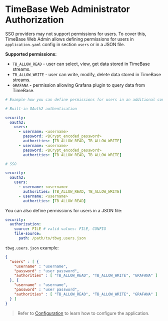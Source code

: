 # TimeBase Web Administrator Authorization

SSO providers may not support permissions for users. To cover this, TimeBase Web Admin allows defining permissions for users in `application.yaml` config in section `users` or in a JSON file. 

**Supported permissions:**

* `TB_ALLOW_READ` - user can select, view, get data stored in TimeBase streams. 
* `TB_ALLOW_WRITE` - user can write, modify, delete data stored in TimeBase streams. 
* `GRAFANA` - permission allowing Grafana plugin to query data from TimeBase. 

```yaml
# Example how you can define permissions for users in an additional config file. 

# Built-in OAuth2 authentication 

security:
  oauth2:
    users:
      - username: <username>
        password: <BCrypt_encoded_password>
        authorities: [TB_ALLOW_READ, TB_ALLOW_WRITE]
      - username: <username>
        password: <BCrypt_encoded_password>
        authorities: [TB_ALLOW_READ, TB_ALLOW_WRITE]

# SSO 

security:
  oauth2:
    users:
      - username: <username>
        authorities: [TB_ALLOW_READ, TB_ALLOW_WRITE]
      - username: <username>
        authorities: [TB_ALLOW_READ]
```

You can also define permissions for users in a JSON file:

```yaml
security:
  authorization:
    source: FILE # valid values: FILE, CONFIG
    file-source:
      path: /path/to/tbwg.users.json
```

`tbwg.users.json` example:

```json
{
  "users" : [ {
    "username" : "username",
    "password" : "user password",
    "authorities" : [ "TB_ALLOW_READ", "TB_ALLOW_WRITE", "GRAFANA" ]
  }, {
    "username" : "username",
    "password" : "user password",
    "authorities" : [ "TB_ALLOW_READ", "TB_ALLOW_WRITE", "GRAFANA" ]
  } ]
}
```

> Refer to [Configuration](https://github.com/epam/TimebaseWS/blob/main/guide/configuration.md) to learn how to configure the application.
